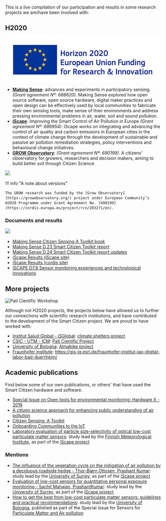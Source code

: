 This is a _live_ compilation of our participation and results in some research projects we are/have been involved with:

## H2020

![](/assets/images/eu-flag.jpg)

- [**Making Sense**](https://making-sense.eu): advances and experiments in participatory sensing. _(Grant agreement Nº: 688620)_. Making Sense explored how open source software, open source hardware, digital maker practices and open design can be effectively used by local communities to fabricate their own sensing tools, make sense of their environments and address pressing environmental problems in air, water, soil and sound pollution.
- [**iScape**](https://www.iscapeproject.eu/):  Improving the Smart Control of Air Pollution in Europe _(Grant agreement Nº: 689954)_. iScape works on integrating and advancing the control of air quality and carbon emissions in European cities in the context of climate change through the development of sustainable and passive air pollution remediation strategies, policy interventions and behavioural change initiatives.
- [**GROW Observatory**](https://growobservatory.org/): _(Grant agreement Nº: 690199)_. A citizens' observatory for growers, researchers and decision makers, aiming to build better soil through Citizen Science.

![](https://live.staticflickr.com/65535/47957156716_6354656db3_k.jpg)

!!! info "A note about versions"

    The GROW research was funded by the [Grow Observatory](https://growobservatory.org/) project under European Community’s H2020 Programme under Grant Agreement No. [690199](https://cordis.europa.eu/project/rcn/203271/en).

### Documents and results

![](https://live.staticflickr.com/65535/48145200041_792ae80801_k.jpg)

- [Making Sense Citizen Sensing A Toolkit book](http://making-sense.eu/wp-content/uploads/2018/01/Citizen-Sensing-A-Toolkit.pdf)
- [Making Sense D.23 Smart Citizen Toolkit report](http://making-sense.eu/wp-content/uploads/2016/08/Making-Sense-D23-Smart-Citizen-Toolkit.pdf)
- [Making Sense D.24 Smart Citizen Toolkit report updates](http://making-sense.eu/wp-content/uploads/2017/09/Making-Sense-D2.4-Documentation-on-Toolkit-add-ons.pdf)
- [iScape Results (iScape site)](https://www.iscapeproject.eu/scientific-reports/)
- [iScape Results (cordis site)](https://cordis.europa.eu/project/id/689954/results)
- [ISCAPE D7.8 Sensor monitoring experiences and technological innovations](/assets/publications/iSCAPE_D78.pdf)

## More projects

<img src="https://live.staticflickr.com/65535/51231210938_eef7360f5e_k.jpg" width="2000" height="1333" alt="Patí Científic Workshop">

Although not H2020 projects, the projects below have allowed us to further our connections with scientific research institutions, and have contributed to the development of the Smart Citizen project. We are proud to have worked with:

- [Institut Salud Global - iSGlobal](https://www.isglobal.org/en/): [climate shelters project](https://www.barcelona.cat/barcelona-pel-clima/en/climate-shelters-schools)
- [CSIC - UTM - ICM](https://www.icm.csic.es/en): [Pati Cientific Project](https://paticientific.org/)
- [University of Bologna](https://www.unibo.it/en): [Almabike project](https://site.unibo.it/multicampus-sostenibile/en/mobility/almabike)
- [Fraunhofer institute](https://www.fraunhofer.de/): https://gis-iq.esri.de/fraunhofer-institut-iao-digital-labor-bad-duerrheim/

## Academic publications

Find below some of our own publications, or others' that have used the Smart Citizen hardware and software.

- [Special Issue on Open tools for environmental monitoring: Hardware X - 2019](https://www.sciencedirect.com/science/article/pii/S2468067219300203)
- [A citizen science approach for enhancing public understanding of air pollution](https://www.sciencedirect.com/science/article/pii/S2210670719317020?via%3Dihub)
- [Citizen Sensing: A Toolkit](https://eprints.whiterose.ac.uk/148521/)
- [Onboarding Communities to the IoT](https://link.springer.com/chapter/10.1007/978-3-319-70284-1_2)
- [Laboratory  evaluation  of  particle  size-selectivity  of  optical  low-cost particulate matter sensors](https://amt.copernicus.org/articles/13/2413/2020/): study lead by the [Finnish Meteorological Institute](https://en.ilmatieteenlaitos.fi/), as part of the [iScape project](https://www.iscapeproject.eu/)

### Mentions

- [The influence of the vegetation cycle on the mitigation of air pollution by a deciduous roadside hedge - Thor-Bjørn Ottosen, Prashant Kumar](https://www.sciencedirect.com/science/article/pii/S2210670719329567?via%3Dihub): study lead by the [University of Surrey](https://www.surrey.ac.uk/), as part of the [iScape project](https://www.iscapeproject.eu/)
- [Evaluation of low-cost sensors for quantitative personal exposure monitoring - Sachit Mahajan, PrashantKumar](https://www.sciencedirect.com/science/article/abs/pii/S2210670720300639): study lead by the [University of Surrey](https://www.surrey.ac.uk/), as part of the [iScape project](https://www.iscapeproject.eu/)
- [How to get the best from low-cost particulate matter sensors: guidelines and practical recommendations](https://doi.org/10.3390/s20113073): study lead by the [University of Bologna](https://www.unibo.it/en), published as part of the Special Issue for Sensors for [Particulate Matter and Air pollution](https://www.mdpi.com/journal/sensors/special_issues/PM_AP)